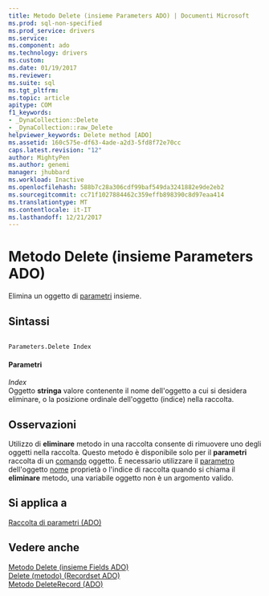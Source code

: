 ```yaml
---
title: Metodo Delete (insieme Parameters ADO) | Documenti Microsoft
ms.prod: sql-non-specified
ms.prod_service: drivers
ms.service: 
ms.component: ado
ms.technology: drivers
ms.custom: 
ms.date: 01/19/2017
ms.reviewer: 
ms.suite: sql
ms.tgt_pltfrm: 
ms.topic: article
apitype: COM
f1_keywords:
- _DynaCollection::Delete
- _DynaCollection::raw_Delete
helpviewer_keywords: Delete method [ADO]
ms.assetid: 160c575e-df63-4ade-a2d3-5fd8f72e70cc
caps.latest.revision: "12"
author: MightyPen
ms.author: genemi
manager: jhubbard
ms.workload: Inactive
ms.openlocfilehash: 588b7c28a306cdf99baf549da3241882e9de2eb2
ms.sourcegitcommit: cc71f1027884462c359effb898390c8d97eaa414
ms.translationtype: MT
ms.contentlocale: it-IT
ms.lasthandoff: 12/21/2017
---
```

# <a name="delete-method-ado-parameters-collection"></a>Metodo Delete (insieme Parameters ADO)
Elimina un oggetto di [parametri](../../../ado/reference/ado-api/parameters-collection-ado.md) insieme.  
  
## <a name="syntax"></a>Sintassi  
  
```  
  
Parameters.Delete Index  
```  
  
#### <a name="parameters"></a>Parametri  
 *Index*  
 Oggetto **stringa** valore contenente il nome dell'oggetto a cui si desidera eliminare, o la posizione ordinale dell'oggetto (indice) nella raccolta.  
  
## <a name="remarks"></a>Osservazioni  
 Utilizzo di **eliminare** metodo in una raccolta consente di rimuovere uno degli oggetti nella raccolta. Questo metodo è disponibile solo per il **parametri** raccolta di un [comando](../../../ado/reference/ado-api/command-object-ado.md) oggetto. È necessario utilizzare il [parametro](../../../ado/reference/ado-api/parameter-object.md) dell'oggetto [nome](../../../ado/reference/ado-api/name-property-ado.md) proprietà o l'indice di raccolta quando si chiama il **eliminare** metodo, una variabile oggetto non è un argomento valido.  
  
## <a name="applies-to"></a>Si applica a  
 [Raccolta di parametri (ADO)](../../../ado/reference/ado-api/parameters-collection-ado.md)  
  
## <a name="see-also"></a>Vedere anche  
 [Metodo Delete (insieme Fields ADO)](../../../ado/reference/ado-api/delete-method-ado-fields-collection.md)   
 [Delete (metodo) (Recordset ADO)](../../../ado/reference/ado-api/delete-method-ado-recordset.md)   
 [Metodo DeleteRecord (ADO)](../../../ado/reference/ado-api/deleterecord-method-ado.md)
